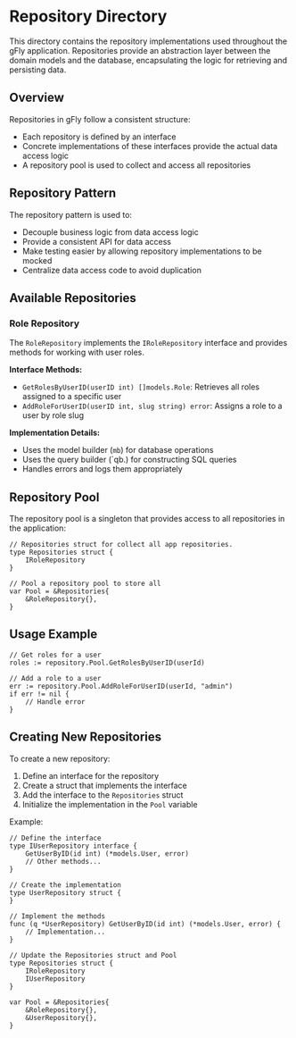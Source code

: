 # Repository Directory

This directory contains the repository implementations used throughout the gFly application. Repositories provide an abstraction layer between the domain models and the database, encapsulating the logic for retrieving and persisting data.

## Overview

Repositories in gFly follow a consistent structure:
- Each repository is defined by an interface
- Concrete implementations of these interfaces provide the actual data access logic
- A repository pool is used to collect and access all repositories

## Repository Pattern

The repository pattern is used to:
- Decouple business logic from data access logic
- Provide a consistent API for data access
- Make testing easier by allowing repository implementations to be mocked
- Centralize data access code to avoid duplication

## Available Repositories

### Role Repository

The `RoleRepository` implements the `IRoleRepository` interface and provides methods for working with user roles.

**Interface Methods:**
- `GetRolesByUserID(userID int) []models.Role`: Retrieves all roles assigned to a specific user
- `AddRoleForUserID(userID int, slug string) error`: Assigns a role to a user by role slug

**Implementation Details:**
- Uses the model builder (`mb`) for database operations
- Uses the query builder (`qb.) for constructing SQL queries
- Handles errors and logs them appropriately

## Repository Pool

The repository pool is a singleton that provides access to all repositories in the application:

```
// Repositories struct for collect all app repositories.
type Repositories struct {
    IRoleRepository
}

// Pool a repository pool to store all
var Pool = &Repositories{
    &RoleRepository{},
}
```

## Usage Example

```
// Get roles for a user
roles := repository.Pool.GetRolesByUserID(userId)

// Add a role to a user
err := repository.Pool.AddRoleForUserID(userId, "admin")
if err != nil {
    // Handle error
}
```

## Creating New Repositories

To create a new repository:

1. Define an interface for the repository
2. Create a struct that implements the interface
3. Add the interface to the `Repositories` struct
4. Initialize the implementation in the `Pool` variable

Example:

```
// Define the interface
type IUserRepository interface {
    GetUserByID(id int) (*models.User, error)
    // Other methods...
}

// Create the implementation
type UserRepository struct {
}

// Implement the methods
func (q *UserRepository) GetUserByID(id int) (*models.User, error) {
    // Implementation...
}

// Update the Repositories struct and Pool
type Repositories struct {
    IRoleRepository
    IUserRepository
}

var Pool = &Repositories{
    &RoleRepository{},
    &UserRepository{},
}
```
